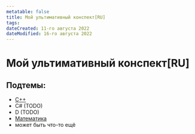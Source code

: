```yaml
---
metatable: false
title: Мой ультимативный конспект[RU]
tags:
dateCreated: 11-го августа 2022
dateModified: 16-го августа 2022
---
```

# Мой ультимативный конспект[RU]

<!-- TODO EN -->

## Подтемы:

- [C++](C++/README.md)
- C# (TODO)
- D (TODO)
- [Математика](Математика/README.md)
- может быть что-то ещё

